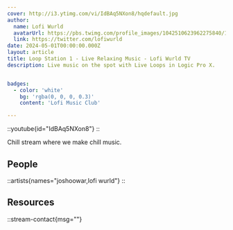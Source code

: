 ```yaml
---
cover: http://i3.ytimg.com/vi/IdBAq5NXon8/hqdefault.jpg
author:
  name: Lofi Wurld
  avatarUrl: https://pbs.twimg.com/profile_images/1042510623962275840/1Iw_Mvud_400x400.jpg
  link: https://twitter.com/lofiwurld
date: 2024-05-01T00:00:00.000Z
layout: article
title: Loop Station 1 - Live Relaxing Music - Lofi Wurld TV
description: Live music on the spot with Live Loops in Logic Pro X.


badges:
  - color: 'white'
    bg: 'rgba(0, 0, 0, 0.3)'
    content: 'Lofi Music Club'

---
```


::youtube{id="IdBAq5NXon8"}
::

Chill stream where we make chill music.


## People

::artists{names="joshoowar,lofi wurld"}
::

## Resources

::stream-contact{msg=""}
